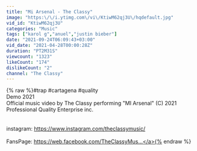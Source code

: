 ```yaml
---
title: "Mi Arsenal - The Classy"
image: "https:\/\/i.ytimg.com\/vi\/KtiwM62qj3U\/hqdefault.jpg"
vid_id: "KtiwM62qj3U"
categories: "Music"
tags: ["karol g","anuel","justin bieber"]
date: "2021-09-24T06:09:43+03:00"
vid_date: "2021-04-28T00:00:28Z"
duration: "PT2M31S"
viewcount: "1323"
likeCount: "174"
dislikeCount: "2"
channel: "The Classy"
---
```

{% raw %}#trap​ #cartagena​ #quality​<br />Demo 2021<br />Official music video by The Classy performing &quot;MI Arsenal&quot; (C) 2021<br />Professional Quality Enterprise inc.<br /><br /><br />instagram: <a rel="nofollow" target="blank" href="https://www.instagram.com/theclassymusic/">https://www.instagram.com/theclassymusic/</a><br />​<br />FansPage: <a rel="nofollow" target="blank" href="https://web.facebook.com/TheClassyMus...">https://web.facebook.com/TheClassyMus...</a>{% endraw %}

